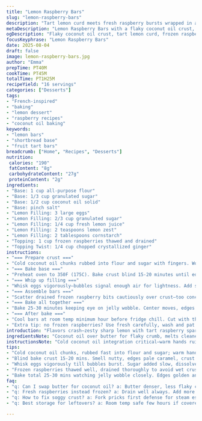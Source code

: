 ```yaml
---
title: "Lemon Raspberry Bars"
slug: "lemon-raspberry-bars"
description: "Tart lemon curd meets fresh raspberry bursts wrapped in a crumbly shortbread base. Chill, bake, repeat—fold fruit, not too much. Fresh raspberries swapped with frozen to dodge season scarcity. Butter swapped halfway with coconut oil for flaky edges. Powdered sugar takes a break for granulated sugar's crunch. Citrus-zest trick: zest before juicing, keep pith far. The bars bake to a golden kiss, edges giving a gentle crack. Use fork pricks in crust or steam threatens sog. The curd jiggle means almost there, set by time out of oven. Cool fully or clean cuts turn sad mush. Patience in waiting, rewards bright contrast tang and sweet softness. No parchment? Grease thoroughly; direct contact still doable. More raspberries? Toss gently or they'd bleed color everywhere—trust me."
metaDescription: "Lemon Raspberry Bars with a flaky coconut oil crust, tart lemon curd, and bursts of raspberry. Cool fully before slicing for clean cuts and contrast in tang and sweetness."
ogDescription: "Flaky coconut oil crust, tart lemon curd, frozen raspberries drained well. Watch wobble not time. Cut cold for neat slices, avoid mush. Ginger adds surprise kick."
focusKeyphrase: "Lemon Raspberry Bars"
date: 2025-08-04
draft: false
image: lemon-raspberry-bars.jpg
author: "Emma"
prepTime: PT40M
cookTime: PT45M
totalTime: PT1H25M
recipeYield: "16 servings"
categories: ["Desserts"]
tags:
- "French-inspired"
- "baking"
- "lemon dessert"
- "raspberry recipes"
- "coconut oil baking"
keywords:
- "lemon bars"
- "shortbread base"
- "fruit tart bars"
breadcrumb: ["Home", "Recipes", "Desserts"]
nutrition: 
 calories: "190"
 fatContent: "8g"
 carbohydrateContent: "27g"
 proteinContent: "2g"
ingredients:
- "Base: 1 cup all-purpose flour"
- "Base: 1/3 cup granulated sugar"
- "Base: 1/2 cup coconut oil solid"
- "Base: pinch salt"
- "Lemon Filling: 3 large eggs"
- "Lemon Filling: 2/3 cup granulated sugar"
- "Lemon Filling: 1/4 cup fresh lemon juice"
- "Lemon Filling: 2 teaspoons lemon zest"
- "Lemon Filling: 2 tablespoons cornstarch"
- "Topping: 1 cup frozen raspberries thawed and drained"
- "Topping Twist: 1/4 cup chopped crystallized ginger"
instructions:
- "=== Prepare crust ==="
- "Cold coconut oil chunks rubbed into flour and sugar with fingers. Work fast, sandy texture before clumping. Press evenly into parchment-lined square pan or greased pan if lacking parchment. Fork multiple pricks — no steam pockets forming or soggy base ruin the whole thing. Stick in fridge minimum 15 minutes. Give oils chill to firm up. Prevents shrinkage in oven."
- "=== Bake base ==="
- "Preheat oven to 350F (175C). Bake crust blind 15-20 minutes until edges paling caramel color. Smells nutty, crust holding form gently when poked. Watch closely after 15—easy to scorch sugar bits. Pull out, let cool slightly but not totally. Hot enough to slightly bubble curd smoothly once on top."
- "=== Whip up filling ==="
- "Whisk eggs vigorously—bubbles signal enough air for lightness. Add sugar slowly, keep whisking until sugar almost dissolves. Fold lemon juice and zest next. Cornstarch last—no lumps. Watch mix thicken as you whisk. If no cornstarch, potato starch or arrowroot triple dose works but temp sensitive. Important for set firmness but soft chew."
- "=== Assemble bars ==="
- "Scatter drained frozen raspberry bits cautiously over crust—too concentrated spots means pink stains or wet patches. Sprinkle chopped crystallized ginger for tiny fiery surprises. Ginger adds funky candid bite unexpectedly. Pour lemon liquid over berries gently to keep them mostly afloat on top, not sinking. Transfer carefully to oven rack."
- "=== Bake all together ==="
- "Bake 25-30 minutes keeping eye on jelly wobble. Center moves, edges set and golden—no browning tops required. Jiggle means nearly set but still creamy inside—ovens vary, trust visual, not stopwatch. Treat like custard pie. Cooling sets fully, do not rush slicing or curd oozes out."
- "=== After bake ==="
- "Cool bars at room temp minimum hour before fridge chill. Cut with thin sharp knife, clean after each slice, warm slightly for neat edges. Bars turn more tart and hold shape better once fully cold. Too soon? Ruined messy slabs you regret."
- "Extra tip: no frozen raspberries? Use fresh carefully, wash and pat dry well. Add extra sugar if fresh sourness diverges too much. Also coconut oil in base makes crust crumbly but soft, butter swap yields denser, less flaky."
introduction: "Flavors crash—zesty sharp lemon with tart raspberry sparks. Tried before, too wet or too crumbly—figured out coconut oil swaps for flaky edges. Frozen berries stash works year-round, juicy sweet bursts controlled by draining. Cornstarch thickens without gluey taste, keeps that lemon filling light but firm enough for slicing. Cooking times? Patience, sensory cues matter more. Wobble signals, golden edges not burnt. Ran out parchment once, heavy greasing worked but cleaned with difficulty. Ginger—crazy little add-in kicks punches up sweet-tart balance. Bright yellow with ruby speckles, the bars break clean, finger-dusted sugar not required. Lesson learned: cut cold, no mess, no crying eyes trying to save ruined slices."
ingredientsNote: "Coconut oil over butter for flaky crumb, melts cleaner under heat—sometimes butter's richer but risks soggy. Frozen raspberries drained prevent bitter juices soaking crust; fresh raspberry option needs extra sugar adjustment and moisture pat-down or brittle crust happens. Lemon zest essential—never skip, it’s where aroma lives. Zest before juice, peeling off pith keeps bitterness out. Cornstarch thickener choice matters: potato or arrowroot swap but adjust amounts since thickening power shifts. Granulated sugar substituting powdered sugar here for crunch texture and easier caramel notes in base; powdered adds softness but no bite. Crystallized ginger optional but balances tartness with candied warmth—try candied orange peel if ginger not handy. If no parchment, grease pan well or dust with flour to avoid crust sticking and tearing on removal."
instructionsNote: "Cold coconut oil integration critical—warm hands ruin tender crust, rub fast with fingertips. Press crust evenly, edges slightly thicker to withstand filling weight. Fork pricks keep steam escape—missing this step leads to soggy failure. Blind bake short but enough to set crust partially—watch carefully for golden edges fuzz, no dark spots. Whisk eggs thoroughly before sugar to avoid grainy texture, cornstarch last to prevent clumps—use sifter if chunky lumps form. Gently fold in lemon juice to not deflate air incorporated. Scatter frozen berries evenly, drain juices well or they puddle beneath crust. Pour filling slowly to avoid drowning fruit. Baking time depends on wobble: firm edges, loosely jiggling center means done. Overbake turns rubbery curd, underbake runs everywhere at first cut. Cool fully on counter, then fridge minimum 30m before slicing for best clean cuts. Warm serrated knife between slices if needed, wipe blade."
tips:
- "Cold coconut oil chunks, rubbed fast into flour and sugar; warm hands wreck texture instantly. Crust pressed evenly, edges thicker; stops filling weight warping shape. Fork pricks mandatory, no steam pockets sneak in, sog crust kills crisp. Chill crust minimum 15 mins before blind bake; firms fats, stops shrinkage, watch edges caramelizing but not darkening."
- "Blind bake crust 15-20 mins. Smell nutty, edges pale caramel, crust firm but not burnt. Pull early if sugar bits scorched; bitter bites ruin bottom. Hot crust when pouring filling helps smooth curd finish without lumps. Cooling slightly but not fully important before adding lemon layer to avoid curd cracking or sinking."
- "Whisk eggs vigorously till bubbles burst. Sugar added slow, dissolves grainy texture. Fold lemon juice and zest gently to keep air in, cornstarch last sifted to avoid clumps. Swap cornstarch with triple dose arrowroot or potato starch but watch temperature; custard sets differently, can turn gluey or loose if overdone."
- "Frozen raspberries thawed well, drained thoroughly to avoid wet crust pockets; fresh berries need extra sugar and drying. Scatter berries carefully, avoid clustering or pink stains. Crystallized ginger diced fine, adds sharp candied bite cutting tartness in unexpected spots. Pour filling gently to keep berries afloat, not submerged; liquid under fruit causes sog patches."
- "Bake total 25-30 mins watching jelly wobble closely. Edges golden and firm, center loosely jiggles; done. Overbake turns rubbery; underbake runs out when sliced. Let bars cool fully at room temp minimum hour, then fridge chill 30 mins+. Cut cold with warm knife, clean blade each slice; keeps bars from mushy edges and sloppy mess."
faq:
- "q: Can I swap butter for coconut oil? a: Butter denser, less flaky crust, melts differently. Coconut oil melts cleaner, crispier edges. If no coconut oil, butter works but expect softer base. Adjust chilling time; warmer fats ruin crust texture."
- "q: Fresh raspberries instead frozen? a: Drain well always. Add more sugar if acidic or sour, fresh tend runnier. Pat dry carefully or crust sogs. Frozen berries controlled juiciness, fresh vary lot seasonally."
- "q: How to fix soggy crust? a: Fork pricks first defense for steam escape. Blind bake crust fully till caramel edges, no raw spots. Drain fruit thoroughly. Grease pan well or use parchment. If sog persists, try chilling crust longer, firm fats prevent shrinkage letting crust hold structure."
- "q: Best storage for leftovers? a: Room temp safe few hours if covered loosely. Fridge extends freshness, cuts hold better. Wrap bars tightly or airtight container; dryness toughens crust over time. Freeze cut squares wrapped well; thaw in fridge."

---
```

